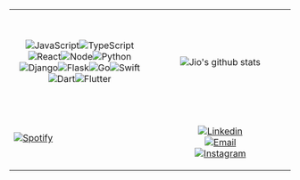 <table width="100%"> 
  <tr>
  <td width="50%">

<br><p align="center">![JavaScript](https://img.shields.io/badge/JavaScript-F7DF1E?style=for-the-badge&logo=javascript&logoColor=black)![TypeScript](	https://img.shields.io/badge/TypeScript-007ACC?style=for-the-badge&logo=typescript&logoColor=white)![React](https://img.shields.io/badge/React-20232A?style=for-the-badge&logo=react&logoColor=61DAFB)![Node](https://img.shields.io/badge/Node.js-43853D?style=for-the-badge&logo=node.js&logoColor=white)![Python](https://img.shields.io/badge/Python-14354C?style=for-the-badge&logo=python&logoColor=white)![Django](https://img.shields.io/badge/Django-092E20?style=for-the-badge&logo=django&logoColor=white)![Flask](https://img.shields.io/badge/Flask-000000?style=for-the-badge&logo=flask&logoColor=white)![Go](https://img.shields.io/badge/Go-00ADD8?style=for-the-badge&logo=go&logoColor=white)![Swift](https://img.shields.io/badge/Swift-FA7343?style=for-the-badge&logo=swift&logoColor=white)![Dart](https://img.shields.io/badge/Dart-0175C2?style=for-the-badge&logo=dart&logoColor=white)![Flutter](https://img.shields.io/badge/Flutter-02569B?style=for-the-badge&logo=flutter&logoColor=white)
</p>
  </td>
  <td width="50%">

<br><p align="center">![Jio's github stats](https://github-readme-stats.vercel.app/api?username=lockjio&theme=vue&count_private=true&hide=issues,stars&show_icons=true)
</p>
  </td>
  </tr>
 <tr>
  <td width="50%">

 <br> [![Spotify](https://novatorem-8xegmkvk9.vercel.app/api/spotify)](https://open.spotify.com/user/jiyooo)

  </td>
  <td width="50%">

<br><p align="center">[![Linkedin](https://img.shields.io/badge/LinkedIn-0077B5?style=for-the-badge&logo=linkedin&logoColor=white)](https://www.linkedin.com/in/lockjio/)<br>[![Email](https://img.shields.io/badge/Gmail-D14836?style=for-the-badge&logo=gmail&logoColor=white)](mailto:jio.buenviaje@gmail.com)<br>[![Instagram](https://img.shields.io/badge/Instagram-E4405F?style=for-the-badge&logo=instagram&logoColor=white)](https://www.instagram.com/seijhyo/)
</p>
  </td>
  </tr>
  </table>

<!--
**lockjio/lockjio** is a ✨ _special_ ✨ repository because its `README.md` (this file) appears on your GitHub profile.

Here are some ideas to get you started:

- 🔭 I’m currently working on ...
- 🌱 I’m currently learning ...
- 👯 I’m looking to collaborate on ...
- 🤔 I’m looking for help with ...
- 💬 Ask me about ...
- 📫 How to reach me: ...
- 😄 Pronouns: ...
- ⚡ Fun fact: ...
-->

